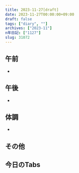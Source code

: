 ```yaml
---
title: 2023-11-27[draft]
date: 2023-11-27T00:00:00+09:00
draft: false
tags: ["diary", ""]
archives: ["2023-11"]
n年日記: ["1127"]
slug: 31072
---
```

## 午前
- 
## 午後
- 
## 体調
- 
## その他
## 今日のTabs